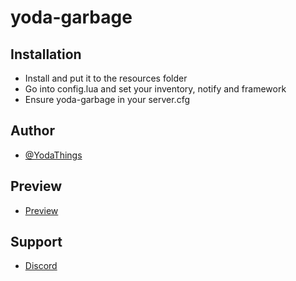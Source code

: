 # yoda-garbage
 
## Installation

- Install and put it to the resources folder
- Go into config.lua and set your inventory, notify and framework
- Ensure yoda-garbage in your server.cfg

## Author 

- [@YodaThings](https://github.com/DiogoGramunha)

## Preview 

- [Preview](https://www.youtube.com/watch?v=l333vv28j5Y)

## Support

- [Discord](https://discord.gg/UN2f8Gx4Dj)
